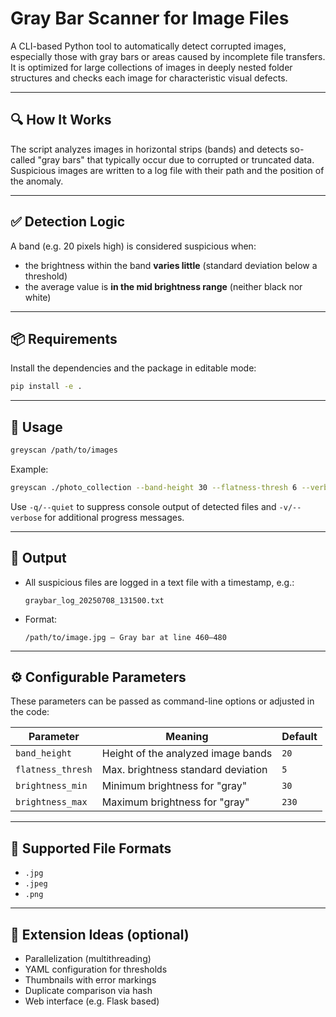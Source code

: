 # Gray Bar Scanner for Image Files

A CLI-based Python tool to automatically detect corrupted images, especially those with gray bars or areas caused by incomplete file transfers. It is optimized for large collections of images in deeply nested folder structures and checks each image for characteristic visual defects.

---

## 🔍 How It Works

The script analyzes images in horizontal strips (bands) and detects so-called "gray bars" that typically occur due to corrupted or truncated data. Suspicious images are written to a log file with their path and the position of the anomaly.

---

## ✅ Detection Logic

A band (e.g. 20 pixels high) is considered suspicious when:
- the brightness within the band **varies little** (standard deviation below a threshold)
- the average value is **in the mid brightness range** (neither black nor white)

---

## 📦 Requirements

Install the dependencies and the package in editable mode:

```bash
pip install -e .
```

---

## 🚀 Usage

```bash
greyscan /path/to/images
```

Example:

```bash
greyscan ./photo_collection --band-height 30 --flatness-thresh 6 --verbose
```

Use `-q/--quiet` to suppress console output of detected files and `-v/--verbose` for additional progress messages.

---

## 📝 Output

- All suspicious files are logged in a text file with a timestamp, e.g.:

  ```
  graybar_log_20250708_131500.txt
  ```

- Format:

  ```
  /path/to/image.jpg — Gray bar at line 460–480
  ```

---

## ⚙️ Configurable Parameters

These parameters can be passed as command-line options or adjusted in the code:

| Parameter         | Meaning                                   | Default |
|------------------|-------------------------------------------|---------|
| `band_height`     | Height of the analyzed image bands        | `20`    |
| `flatness_thresh`| Max. brightness standard deviation        | `5`     |
| `brightness_min` | Minimum brightness for "gray"             | `30`    |
| `brightness_max` | Maximum brightness for "gray"             | `230`   |

---

## 📂 Supported File Formats

- `.jpg`
- `.jpeg`
- `.png`

---

## 🔧 Extension Ideas (optional)

- Parallelization (multithreading)
- YAML configuration for thresholds
- Thumbnails with error markings
- Duplicate comparison via hash
- Web interface (e.g. Flask based)
